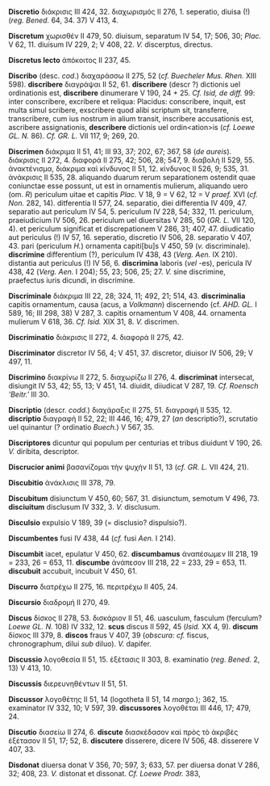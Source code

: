 **Discretio** διάκρισις III 424, 32. διαχωρισμός II 276, 1. seperatio,
diuisa (!) (*reg. Bened.* 64, 34. 37) V 413, 4.

**Discretum** χωρισθέν II 479, 50. diuisum, separatum IV 54, 17; 506,
30; *Plac.* V 62, 11. diuisum IV 229, 2; V 408, 22. *V.* discerptus,
directus.

**Discretus lecto** ἀπόκοιτος II 237, 45.

**Discribo** (desc. *cod.*) διαχαράσσω II 275, 52 (*cf. Buecheler Mus.
Rhen.* XIII 598). **discribere** διαγράψαι II 52, 61. **discribere**
(descr ?) dictionis uel ordinationis est, **discribere** dinumerare V
190, 24 + 25. *Cf. Isid, de diff.* 99: inter conscribere, excribere et
reliqua: Placidus: conscribere, inquit, est multa simul scribere,
exscribere quod alibi scriptum sit, transferre, transcribere, cum ius
nostrum in alium transit, inscribere accusationis est, ascribere
assignationis, **describere** dictionis uel ordin\<ation\>is (*cf. Loewe
GL. N.* 86). *Cf. GR. L.* VII 117, 9; 269, 20.

**Discrimen** διάκριμα II 51, 41; III 93, 37; 202, 67; 367, 58 (*de
aureis*). διάκρισις II 272, 4. διαφορά II 275, 42; 506, 28; 547, 9.
διαβολή II 529, 55. ἀνακτένισμα, διάκριμα καὶ κίνδυνος II 51, 12.
κίνδυνος II 526, 9; 535, 31. ἀνάκρισις II 535, 28. aliquando duarum
rerum separationem ostendit quae coniunctae esse possunt, ut est in
ornamentis mulierum, aliquando uero (om. *R*) periculum uitae et capitis
*Plac.* V 18, 9 = V 62, 12 = V *praef.* XVI (*cf. Non.* 282, 14).
ditferentia II 577, 24. separatio, diei differentia IV 409, 47.
separatio aut periculum IV 54, 5. periculum IV 228, 54; 332, 11.
periculum, praeiudicium IV 506, 26. periculum uel diuersitas V 285, 50
(*GR. L.* VII 120, 4). et periculum significat et discrepationem V
286, 31; 407, 47. diiudicatio aut periculus (!) IV 57, 16. seperatio,
discretio IV 506, 28. separatio V 407, 43. pari (periculum *H.*)
ornamenta capiti[bu]s V 450, 59 (*v.* discriminale). **discrimine**
differentium (?), periculum IV 438, 43 (*Verg. Aen.* IX 210).
distantia aut periculus (!) IV 56, 6. **discrimina** laboris (*vel*
-es), pericula IV 438, 42 (*Verg. Aen.* I 204); 55, 23; 506, 25; 27.
*V.* sine discrimine, praefectus iuris dicundi, in discrimine.

**Discriminale** διάκριμα III 22, 28; 324, 11; 492, 21; 514, 43.
**discrimi­nalia** capitis ornamentum, causa (acus, a *Volkmann*)
discernendo (cf. *AHD. GL.* I 589, 16; III 298, 38) V 287, 3. capitis
ornamentum V 408, 44. ornamenta mulierum V 618, 36. *Cf. Isid.* XIX 31,
8. *V.* discrimen.

**Discriminatio** διάκρισις II 272, 4. διαφορά II 275, 42.

**Discriminator** discretor IV 56, 4; V 451, 37. discretor, diuisor IV
506, 29; V 497, 11.

**Discrimino** διακρίνω II 272, 5. διαχωρίζω II 276, 4. **discriminat**
intersecat, disiungit IV 53, 42; 55, 13; V 451, 14. diuidit, diiudicat V
287, 19. *Cf. Roensch 'Beitr.'* III 30.

**Discriptio** (descr. *codd.*) διαχάραξις II 275, 51. διαγραφή II 535,
12. **discriptio** διαγραφή II 52, 22; III 446, 16; 479, 27 (*an*
descriptio?), scrutatio uel quinantur (? ordinatio *Buech.*) V 567, 35.

**Discriptores** dicuntur qui populum per centurias et tribus diuidunt V
190, 26. *V.* diribita, descriptor.

**Discrucior animi** βασανίζομαι τὴν ψυχήν II 51, 13 (*cf. GR. L.* VII
424, 21).

**Discubitio** ἀνάκλισις III 378, 79.

**Discubitum** disiunctum V 450, 60; 567, 31. disiunctum, semotum V 496,
73. **disciuitum** disclusum IV 332, 3. *V.* disclusum.

**Disculsio** expulsio V 189, 39 (= disclusio? dispulsio?).

**Discumbentes** fusi IV 438, 44 (*cf.* fusi *Aen.* I 214).

**Discumbit** iacet, epulatur V 450, 62. **discumbamus** ἀναπέσωμεν III
218, 19 = 233, 26 = 653, 11. **discumbe** ἀνάπεσον III 218, 22 = 233, 29
= 653, 11. **discubuit** accubuit, incubuit V 450, 61.

**Discurro** διατρέχω II 275, 16. περιτρέχω II 405, 24.

**Discursio** διαδρομή II 270, 49.

**Discus** δίσκος II 278, 53. δισκάριον II 51, 46. uasculum, fasculum
(ferculum? *Loewe GL. N.* 108) IV 332, 12. **scus** discus II 592, 45
(*Isid.* XX 4, 9). **discum** δίσκος III 379, 8. **discos** fraus V 407,
39 (*obscura: cf.* fiscus, chronographum, dilui *sub* diluo). *V.*
dapifer.

**Discussio** λογοθεσία II 51, 15. ἐξέτασις II 303, 8. examinatio
(*reg. Bened.* 2, 13) V 413, 10.

**Discussis** διερευνηθέντων II 51, 51.

**Discussor** λογοθέτης II 51, 14 (logotheta II 51, 14 *margo.*); 362,
15. examinator IV 332, 10; V 597, 39. **discussores** λογοθέται III 446,
17; 479, 24.

**Discutio** διασείω II 274, 6. **discute** διασκέδασον καὶ πρὸς τὸ
ἀκριβὲς ἐξέτασον II 51, 17; 52, 8. **discutere** disserere, dicere IV
506, 48. disserere V 407, 33.

**Disdonat** diuersa donat V 356, 70; 597, 3; 633, 57. per diuersa donat
V 286, 32; 408, 23. *V.* distonat et dissonat. *Cf. Loewe Prodr.* 383,
